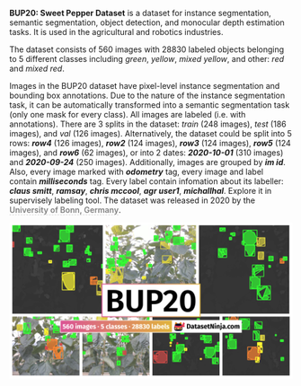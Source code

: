 **BUP20: Sweet Pepper Dataset** is a dataset for instance segmentation, semantic segmentation, object detection, and monocular depth estimation tasks. It is used in the agricultural and robotics industries. 

The dataset consists of 560 images with 28830 labeled objects belonging to 5 different classes including *green*, *yellow*, *mixed yellow*, and other: *red* and *mixed red*.

Images in the BUP20 dataset have pixel-level instance segmentation and bounding box annotations. Due to the nature of the instance segmentation task, it can be automatically transformed into a semantic segmentation task (only one mask for every class). All images are labeled (i.e. with annotations). There are 3 splits in the dataset: *train* (248 images), *test* (186 images), and *val* (126 images). Alternatively, the dataset could be split into 5 rows: ***row4*** (126 images), ***row2*** (124 images), ***row3*** (124 images), ***row5*** (124 images), and ***row6*** (62 images), or into 2 dates: ***2020-10-01*** (310 images) and ***2020-09-24*** (250 images). Additionally, images are grouped by ***im id***. Also, every image marked with ***odometry*** tag, every image and label contain ***milliseconds*** tag. Every label contain infomation about its labeller: ***claus smitt***, ***ramsay***, ***chris mccool***, ***agr user1***, ***michallhal***. Explore it in supervisely labeling tool. The dataset was released in 2020 by the <span style="font-weight: 600; color: grey; border-bottom: 1px dashed #d3d3d3;">University of Bonn, Germany</span>.

<img src="https://github.com/dataset-ninja/bup20/raw/main/visualizations/poster.png">
